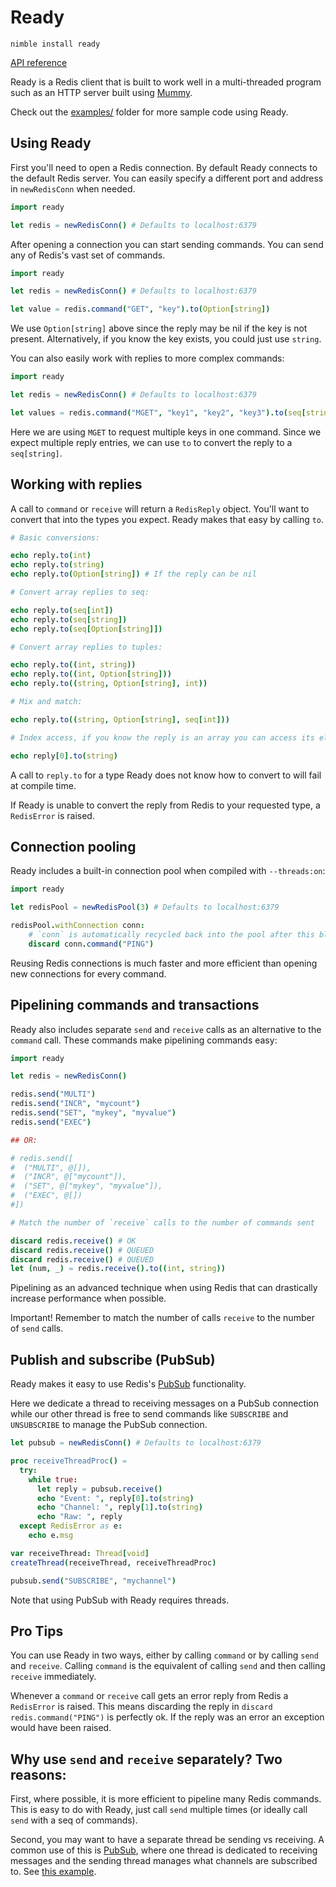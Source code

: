 # Ready

`nimble install ready`

[API reference](https://nimdocs.com/guzba/ready)

Ready is a Redis client that is built to work well in a multi-threaded program such as an HTTP server built using [Mummy](https://github.com/guzba/mummy).

Check out the [examples/](https://github.com/guzba/ready/tree/master/examples) folder for more sample code using Ready.

## Using Ready

First you'll need to open a Redis connection. By default Ready connects to
the default Redis server. You can easily specify a different port and address
in `newRedisConn` when needed.

```nim
import ready

let redis = newRedisConn() # Defaults to localhost:6379
```

After opening a connection you can start sending commands. You can send any of Redis's vast set of commands.

```nim
import ready

let redis = newRedisConn() # Defaults to localhost:6379

let value = redis.command("GET", "key").to(Option[string])
```

We use `Option[string]` above since the reply may be nil if the key is not present. Alternatively, if you know the key exists, you could just use `string`.

You can also easily work with replies to more complex commands:

```nim
import ready

let redis = newRedisConn() # Defaults to localhost:6379

let values = redis.command("MGET", "key1", "key2", "key3").to(seq[string])
```

Here we are using `MGET` to request multiple keys in one command. Since we expect multiple reply entries, we can use `to` to convert the reply to a `seq[string]`.

## Working with replies

A call to `command` or `receive` will return a `RedisReply` object. You'll want to convert that into the types you expect. Ready makes that easy by calling `to`.

```nim
# Basic conversions:

echo reply.to(int)
echo reply.to(string)
echo reply.to(Option[string]) # If the reply can be nil

# Convert array replies to seq:

echo reply.to(seq[int])
echo reply.to(seq[string])
echo reply.to(seq[Option[string]])

# Convert array replies to tuples:

echo reply.to((int, string))
echo reply.to((int, Option[string]))
echo reply.to((string, Option[string], int))

# Mix and match:

echo reply.to((string, Option[string], seq[int]))

# Index access, if you know the reply is an array you can access its elements

echo reply[0].to(string)

```

A call to `reply.to` for a type Ready does not know how to convert to will fail at compile time.

If Ready is unable to convert the reply from Redis to your requested type, a `RedisError` is raised.

## Connection pooling

Ready includes a built-in connection pool when compiled with `--threads:on`:

```nim
import ready

let redisPool = newRedisPool(3) # Defaults to localhost:6379

redisPool.withConnection conn:
    # `conn` is automatically recycled back into the pool after this block
    discard conn.command("PING")
```

Reusing Redis connections is much faster and more efficient than opening new connections for every command.

## Pipelining commands and transactions

Ready also includes separate `send` and `receive` calls as an alternative to the `command` call. These commands make pipelining commands easy:

```nim
import ready

let redis = newRedisConn()

redis.send("MULTI")
redis.send("INCR", "mycount")
redis.send("SET", "mykey", "myvalue")
redis.send("EXEC")

## OR:

# redis.send([
#  ("MULTI", @[]),
#  ("INCR", @["mycount"]),
#  ("SET", @["mykey", "myvalue"]),
#  ("EXEC", @[])
#])

# Match the number of `receive` calls to the number of commands sent

discard redis.receive() # OK
discard redis.receive() # QUEUED
discard redis.receive() # QUEUED
let (num, _) = redis.receive().to((int, string))
```

Pipelining as an advanced technique when using Redis that can drastically increase performance when possible.

Important! Remember to match the number of calls `receive` to the number of `send` calls.

## Publish and subscribe (PubSub)

Ready makes it easy to use Redis's [PubSub](https://redis.io/docs/manual/pubsub/) functionality.

Here we dedicate a thread to receiving messages on a PubSub connection while our other thread is free to send commands like `SUBSCRIBE` and `UNSUBSCRIBE` to manage the PubSub connection.

```nim
let pubsub = newRedisConn() # Defaults to localhost:6379

proc receiveThreadProc() =
  try:
    while true:
      let reply = pubsub.receive()
      echo "Event: ", reply[0].to(string)
      echo "Channel: ", reply[1].to(string)
      echo "Raw: ", reply
  except RedisError as e:
    echo e.msg

var receiveThread: Thread[void]
createThread(receiveThread, receiveThreadProc)

pubsub.send("SUBSCRIBE", "mychannel")
```

Note that using PubSub with Ready requires threads.

## Pro Tips

You can use Ready in two ways, either by calling `command` or by calling `send` and `receive`. Calling `command` is the equivalent of calling `send` and then calling `receive` immediately.

Whenever a `command` or `receive` call gets an error reply from Redis a `RedisError` is raised. This means discarding the reply in `discard redis.command("PING")` is perfectly ok. If the reply was an error an exception would have been raised.

## Why use `send` and `receive` separately? Two reasons:

First, where possible, it is more efficient to pipeline many Redis commands. This is easy to do with Ready, just call `send` multiple times (or ideally call `send` with a seq of commands).

Second, you may want to have a separate thread be sending vs receiving. A common use of this is [PubSub](https://redis.io/docs/manual/pubsub/), where one thread is dedicated to receiving messages and the sending thread manages what channels are subscribed to. See [this example](https://github.com/guzba/ready/blob/master/examples/pubsub.nim).
